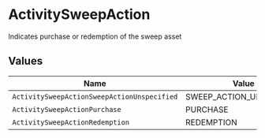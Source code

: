 # ActivitySweepAction

Indicates purchase or redemption of the sweep asset


## Values

| Name                                        | Value                                       |
| ------------------------------------------- | ------------------------------------------- |
| `ActivitySweepActionSweepActionUnspecified` | SWEEP_ACTION_UNSPECIFIED                    |
| `ActivitySweepActionPurchase`               | PURCHASE                                    |
| `ActivitySweepActionRedemption`             | REDEMPTION                                  |